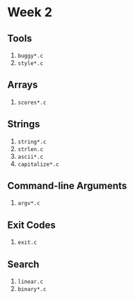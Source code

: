 # Week 2
  
## Tools

1. `buggy*.c`
1. `style*.c`

## Arrays

1. `scores*.c`

## Strings

1. `string*.c`
1. `strlen.c`
1. `ascii*.c`
1. `capitalize*.c`

## Command-line Arguments

1. `argv*.c`

## Exit Codes

1. `exit.c`

## Search

1. `linear.c`
1. `binary*.c`
